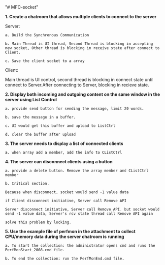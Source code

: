"# MFC-socket" 

**1. Create a chatroom that allows multiple clients to connect to the server**
  
  Server: 
  
    a. Build the Synchronous Communication
    
    b. Main Thread is UI thread, Second Thread is blocking in accepting new socket, Other thread is blocking in receive state after connect to Client.
  
    c. Save the client socket to a array
  
  Client: 
  
  Main thread is UI control, second thread is blocking in connect state until connect to Server.After connecting to Server, blocking in recieve state.
  
**2. Display both incoming and outgoing content on the same window in the server using List Control**

    a. provide send button for sending the message, limit 20 words.
    
    b. save the message in a buffer.
    
    c. UI would get this buffer and upload to ListCtrl
    
    d. clear the buffer after upload

**3. The server needs to display a list of connected clients**

    a. when array add a member, add the info to CListCtrl

**4. The server can disconnect clients using a button**

    a. provide a delete button. Remove the array member and CListCtrl member
    
    b. Critical section.
    
    Because when disconnect, socket would send -1 value data
    
    if Client disconnect initiative, Server call Remove API
    
    Server disconnect initiative, Server call Remove API. but socket would send -1 value data, Server's rcv state thread call Remove API again
    
    solve this problem by locking.
    

**5. Use the example file of perfmon in the attachment to collect CPU/memory data during the server chatroom is running**

    a. To start the collection: the administrator opens cmd and runs the PerfMonStart_2008.cmd file.
  
    b. To end the collection: run the PerfMonEnd.cmd file.
